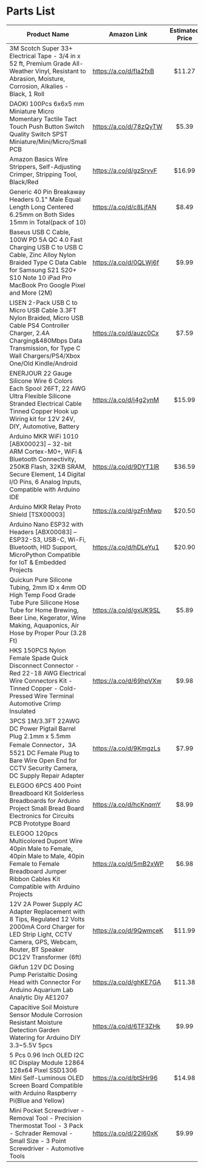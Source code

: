 # Parts List


| Product Name | Amazon Link | Estimated Price |
| ------------ | ----------- | :-------------: |
| 3M Scotch Super 33+ Electrical Tape - 3/4 in x 52 ft, Premium Grade All-Weather Vinyl, Resistant to Abrasion, Moisture, Corrosion, Alkalies - Black, 1 Roll | https://a.co/d/fIa2fxB	| $11.27 |
| DAOKI 100Pcs 6x6x5 mm Miniature Micro Momentary Tactile Tact Touch Push Button Switch Quality Switch SPST Miniature/Mini/Micro/Small PCB|https://a.co/d/78zQyTW |$5.39 |
|Amazon Basics Wire Strippers, Self-Adjusting Crimper, Stripping Tool, Black/Red | https://a.co/d/gzSrvvF |	$16.99 |
| Generic 40 Pin Breakaway Headers 0.1" Male Equal Length Long Centered 6.25mm on Both Sides 15mm in Total(pack of 10) | https://a.co/d/c8LjfAN	| $8.49 |
| Baseus USB C Cable, 100W PD 5A QC 4.0 Fast Charging USB C to USB C Cable, Zinc Alloy Nylon Braided Type C Data Cable for Samsung S21 S20+ S10 Note 10 iPad Pro MacBook Pro Google Pixel and More (2M) | https://a.co/d/0QLWj6f |	$9.99 |
| LISEN 2-Pack USB C to Micro USB Cable 3.3FT Nylon Braided, Micro USB Cable PS4 Controller Charger, 2.4A Charging&480Mbps Data Transmission, for Type C Wall Chargers/PS4/Xbox One/Old Kindle/Android | https://a.co/d/auzc0Cx | $7.59 |
| ENERJOUR 22 Gauge Silicone Wire 6 Colors Each Spool 26FT, 22 AWG Ultra Flexible Silicone Stranded Electrical Cable Tinned Copper Hook up Wiring kit for 12V 24V, DIY, Automotive, Battery | https://a.co/d/j4g2ynM | $15.99 |
| Arduino MKR WiFi 1010 [ABX00023] – 32-bit ARM Cortex-M0+, WiFi & Bluetooth Connectivity, 250KB Flash, 32KB SRAM, Secure Element, 14 Digital I/O Pins, 6 Analog Inputs, Compatible with Arduino IDE | https://a.co/d/9DYT1IR |	$36.59 |
| Arduino MKR Relay Proto Shield [TSX00003] | https://a.co/d/gzFnMwp | $20.50 |
| Arduino Nano ESP32 with Headers [ABX00083] – ESP32-S3, USB-C, Wi-Fi, Bluetooth, HID Support, MicroPython Compatible for IoT & Embedded Projects | https://a.co/d/hDLeYu1 | $20.90 |
| Quickun Pure Silicone Tubing, 2mm ID x 4mm OD High Temp Food Grade Tube Pure Silicone Hose Tube for Home Brewing, Beer Line, Kegerator, Wine Making, Aquaponics, Air Hose by Proper Pour (3.28 Ft) | https://a.co/d/gxUK9SL | $5.89 |
| HKS 150PCS Nylon Female Spade Quick Disconnect Connector - Red 22-18 AWG Electrical Wire Connectors Kit - Tinned Copper - Cold-Pressed Wire Terminal Automotive Crimp Insulated | https://a.co/d/69hpVXw | $9.98 |
| 3PCS 1M/3.3FT 22AWG DC Power Pigtail Barrel Plug 2.1mm x 5.5mm Female Connector，3A 5521 DC Female Plug to Bare Wire Open End for CCTV Security Camera, DC Supply Repair Adapter | https://a.co/d/9KmgzLs | $7.99 |
| ELEGOO 6PCS 400 Point Breadboard Kit Solderless Breadboards for Arduino Project Small Bread Board Electronics for Circuits PCB Prototype Board | https://a.co/d/hcKnqmY | $8.99 |
| ELEGOO 120pcs Multicolored Dupont Wire 40pin Male to Female, 40pin Male to Male, 40pin Female to Female Breadboard Jumper Ribbon Cables Kit Compatible with Arduino Projects | https://a.co/d/5mB2xWP | $6.98 |
| 12V 2A Power Supply AC Adapter Replacement with 8 Tips, Regulated 12 Volts 2000mA Cord Charger for LED Strip Light, CCTV Camera, GPS, Webcam, Router, BT Speaker DC12V Transformer (6ft) | https://a.co/d/9QwmceK | $11.99 |
| Gikfun 12V DC Dosing Pump Peristaltic Dosing Head with Connector For Arduino Aquarium Lab Analytic Diy AE1207 | https://a.co/d/ghKE7GA | $11.38 |
| Capacitive Soil Moisture Sensor Module Corrosion Resistant Moisture Detection Garden Watering for Arduino DIY 3.3~5.5V 5pcs | https://a.co/d/6TF3ZHk | $9.99 |
| 5 Pcs 0.96 Inch OLED I2C IIC Display Module 12864 128x64 Pixel SSD1306 Mini Self-Luminous OLED Screen Board Compatible with Arduino Raspberry Pi(Blue and Yellow) | https://a.co/d/btSHr96 | $14.98 |
| Mini Pocket Screwdriver - Removal Tool - Precision Thermostat Tool - 3 Pack - Schrader Removal - Small Size - 3 Point Screwdriver - Automotive Tools |https://a.co/d/22I60xK| $9.99
